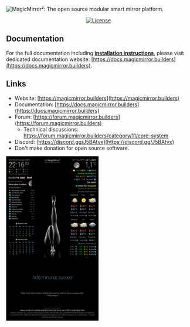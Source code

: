 ![MagicMirror²: The open source modular smart mirror platform. ](.github/header.png)

<p style="text-align: center">
  <a href="https://choosealicense.com/licenses/mit">
		<img src="https://img.shields.io/badge/license-MIT-blue.svg" alt="License">
	</a>
</p>

## Documentation

For the full documentation including **[installation instructions](https://docs.magicmirror.builders/getting-started/installation.html)**, please visit dedicated documentation website: [https://docs.magicmirror.builders](https://docs.magicmirror.builders).

## Links

- Website: [https://magicmirror.builders](https://magicmirror.builders)
- Documentation: [https://docs.magicmirror.builders](https://docs.magicmirror.builders)
- Forum: [https://forum.magicmirror.builders](https://forum.magicmirror.builders)
  - Technical discussions: https://forum.magicmirror.builders/category/11/core-system
- Discord: [https://discord.gg/J5BAtvx](https://discord.gg/J5BAtvx)
- Don't make donation for open source software. 

<img src=https://github.com/razvanh255/MagicMirror2/blob/master/192.168.0.110_8080_(FHD).png width=50%>
